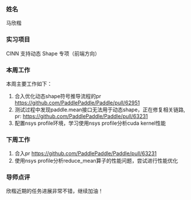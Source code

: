 ### 姓名
马欣楷

### 实习项目
CINN 支持动态 Shape 专项（前端方向）

### 本周工作
本周主要工作如下：
1. 合入优化动态shape符号推导流程的pr https://github.com/PaddlePaddle/Paddle/pull/62951
2. 测试过程中发现paddle.mean接口无法用于动态shape，正在修复相关链路, pr: https://github.com/PaddlePaddle/Paddle/pull/63231
3. 配置nsys profile环境，学习使用nsys profile分析cuda kernel性能

### 下周工作

1. 合入pr https://github.com/PaddlePaddle/Paddle/pull/63231
2. 使用nsys profile分析reduce_mean算子的性能问题，尝试进行性能优化

### 导师点评
欣楷近期的任务进展非常不错，继续加油！

